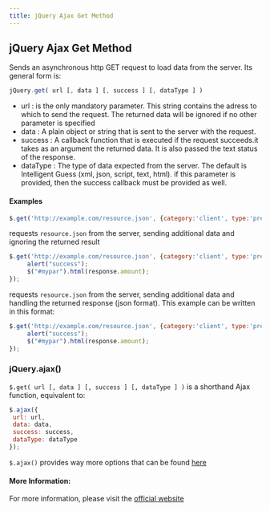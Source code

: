```yaml
---
title: jQuery Ajax Get Method
---
```

## jQuery Ajax Get Method
Sends an asynchronous http GET request to load data from the server. Its general form is:
```javascript
jQuery.get( url [, data ] [, success ] [, dataType ] )
```

* url : is the only mandatory parameter. This string contains the adress to which to send the request. The returned data will be ignored if no other parameter is specified
* data : A plain object or string that is sent to the server with the request. 
* success : A callback function that is executed if the request succeeds.it takes as an argument the returned data. It is also passed the text status of the response.
* dataType : The type of data expected from the server. The default is Intelligent Guess (xml, json, script, text, html). if this parameter is provided, then the success callback must be provided as well.

#### Examples
 ```javascript
$.get('http://example.com/resource.json', {category:'client', type:'premium'});
```

requests `resource.json` from the server, sending additional data and ignoring the returned result
 ```javascript
$.get('http://example.com/resource.json', {category:'client', type:'premium'}, function(response){ 
      alert("success");
      $("#mypar").html(response.amount);
});
```
requests `resource.json` from the server, sending additional data and handling the returned response (json format). This example can be written in this format:
 ```javascript
$.get('http://example.com/resource.json', {category:'client', type:'premium'}).done(function(response){
      alert("success");
      $("#mypar").html(response.amount);
});
```

### jQuery.ajax()
`$.get( url [, data ] [, success ] [, dataType ] )` is a shorthand Ajax function, equivalent to:
 ```javascript
$.ajax({
  url: url,
  data: data,
  success: success,
  dataType: dataType
});
```
`$.ajax()` provides way more options that can be found <a href='http://api.jquery.com/jquery.ajax/' target='_blank' rel='nofollow'>here</a> 

#### More Information:
<!-- Please add any articles you think might be helpful to read before writing the article -->
For more information, please visit the <a href='https://api.jquery.com/jquery.get/' target='_blank' rel='nofollow'>official website</a> 


